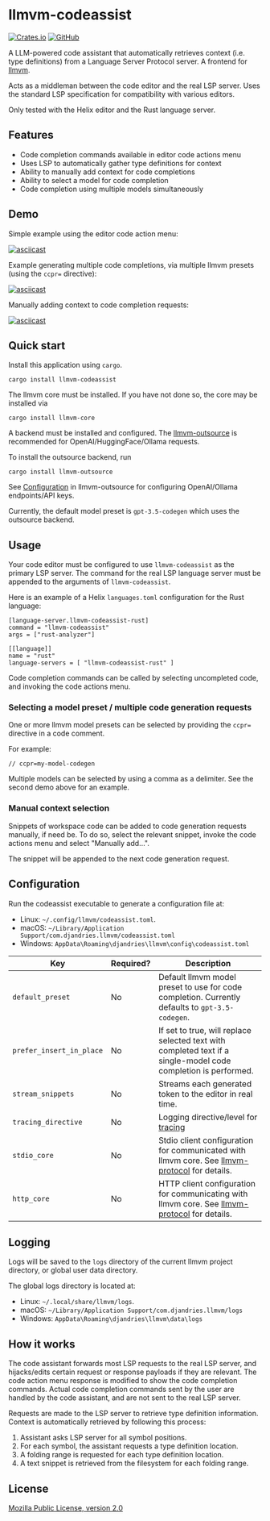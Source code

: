 # llmvm-codeassist

[![Crates.io](https://img.shields.io/crates/v/llmvm-codeassist?style=for-the-badge)](https://crates.io/crates/llmvm-codeassist)
[![GitHub](https://img.shields.io/github/license/djandries/llmvm?style=for-the-badge)](https://github.com/DJAndries/llmvm/blob/master/LICENSE)

A LLM-powered code assistant that automatically retrieves context (i.e. type definitions) from a Language Server Protocol server. A frontend for [llmvm](https://github.com/djandries/llmvm).

Acts as a middleman between the code editor and the real LSP server. Uses the standard LSP specification for compatibility with various editors.

Only tested with the Helix editor and the Rust language server.

## Features

- Code completion commands available in editor code actions menu
- Uses LSP to automatically gather type definitions for context
- Ability to manually add context for code completions
- Ability to select a model for code completion
- Code completion using multiple models simultaneously

## Demo

Simple example using the editor code action menu:

[![asciicast](https://asciinema.org/a/601419.svg)](https://asciinema.org/a/601419)

Example generating multiple code completions, via multiple llmvm presets (using the `ccpr=` directive):

[![asciicast](https://asciinema.org/a/601424.svg)](https://asciinema.org/a/601424)

Manually adding context to code completion requests:

[![asciicast](https://asciinema.org/a/601427.svg)](https://asciinema.org/a/601427)

## Quick start

Install this application using `cargo`.

```
cargo install llmvm-codeassist
```

The llmvm core must be installed. If you have not done so, the core may be installed via
```
cargo install llmvm-core
```

A backend must be installed and configured. The [llmvm-outsource](https://github.com/DJAndries/llmvm/tree/master/backends/outsource) is recommended for OpenAI/HuggingFace/Ollama requests.

To install the outsource backend, run 
```
cargo install llmvm-outsource
```

See [Configuration](https://github.com/DJAndries/llmvm/tree/master/backends/outsource) in llmvm-outsource for configuring OpenAI/Ollama endpoints/API keys.

Currently, the default model preset is `gpt-3.5-codegen` which uses the outsource backend.

## Usage

Your code editor must be configured to use `llmvm-codeassist` as the primary LSP server. The command for the real LSP language server must be appended to the arguments of `llmvm-codeassist`.

Here is an example of a Helix `languages.toml` configuration for the Rust language:

```
[language-server.llmvm-codeassist-rust]
command = "llmvm-codeassist"
args = ["rust-analyzer"]

[[language]]
name = "rust"
language-servers = [ "llmvm-codeassist-rust" ]
```

Code completion commands can be called by selecting uncompleted code, and invoking the code actions menu.

### Selecting a model preset / multiple code generation requests

One or more llmvm model presets can be selected by providing the `ccpr=` directive in a code comment.

For example:

```
// ccpr=my-model-codegen
```

Multiple models can be selected by using a comma as a delimiter. See the second demo above for an example.

### Manual context selection

Snippets of workspace code can be added to code generation requests manually, if need be. To do so, select the relevant snippet, invoke the code actions menu and select "Manually add...".

The snippet will be appended to the next code generation request.
 
## Configuration

Run the codeassist executable to generate a configuration file at:

- Linux: `~/.config/llmvm/codeassist.toml`.
- macOS: `~/Library/Application Support/com.djandries.llmvm/codeassist.toml`
- Windows: `AppData\Roaming\djandries\llmvm\config\codeassist.toml`

|Key|Required?|Description|
|--|--|--|
|`default_preset`|No|Default llmvm model preset to use for code completion. Currently defaults to `gpt-3.5-codegen`.|
|`prefer_insert_in_place`|No|If set to true, will replace selected text with completed text if a single-model code completion is performed.|
|`stream_snippets`|No|Streams each generated token to the editor in real time.|
|`tracing_directive`|No|Logging directive/level for [tracing](https://github.com/tokio-rs/tracing)|
|`stdio_core`|No|Stdio client configuration for communicated with llmvm core. See [llmvm-protocol](https://github.com/DJAndries/llmvm/tree/master/protocol#stdio-client-configuration) for details.|
|`http_core`|No|HTTP client configuration for communicating with llmvm core. See [llmvm-protocol](https://github.com/DJAndries/llmvm/tree/master/protocol#http-client-configuration) for details.|

## Logging

Logs will be saved to the `logs` directory of the current llmvm project directory, or global user data directory.

The global logs directory is located at:

- Linux: `~/.local/share/llmvm/logs`.
- macOS: `~/Library/Application Support/com.djandries.llmvm/logs`
- Windows: `AppData\Roaming\djandries\llmvm\data\logs`

## How it works

The code assistant forwards most LSP requests to the real LSP server, and hijacks/edits certain request or response payloads if they are relevant.
The code action menu response is modified to show the code completion commands. Actual code completion commands sent by the user are handled by the code assistant, and are not sent to the real LSP server.

Requests are made to the LSP server to retrieve type definition information. Context is automatically retrieved by following this process:

1. Assistant asks LSP server for all symbol positions.
2. For each symbol, the assistant requests a type definition location.
3. A folding range is requested for each type definition location.
4. A text snippet is retrieved from the filesystem for each folding range.

## License

[Mozilla Public License, version 2.0](https://spdx.org/licenses/MPL-2.0.html)
